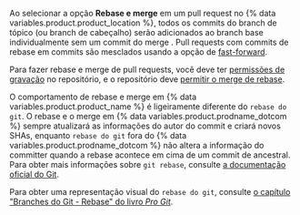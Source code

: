 Ao selecionar a opção **Rebase e merge** em um pull request no {% data variables.product.product_location %}, todos os commits do branch de tópico (ou branch de cabeçalho) serão adicionados ao branch base individualmente sem um commit do merge . Pull requests com commits de rebase em commits são mesclados usando a opção de [fast-forward](https://git-scm.com/docs/git-merge#_fast_forward_merge).

Para fazer rebase e merge de pull requests, você deve ter [permissões de gravação](/articles/repository-permission-levels-for-an-organization/) no repositório, e o repositório deve [permitir o merge de rebase](/articles/configuring-commit-rebasing-for-pull-requests/).

O comportamento de rebase e merge em {% data variables.product.product_name %} é ligeiramente diferente do `rebase do git`. O rebase e o merge em {% data variables.product.prodname_dotcom %} sempre atualizará as informações do autor do commit e criará novos SHAs, enquanto `rebase do git` fora do {% data variables.product.prodname_dotcom %} não altera a informação do committer quando a rebase acontece em cima de um commit de ancestral. Para obter mais informações sobre `git rebase`, consulte [a documentação oficial do Git](https://git-scm.com/docs/git-rebase).

Para obter uma representação visual do `rebase do git`, consulte [o capítulo "Branches do Git - Rebase" do livro _Pro Git_](https://git-scm.com/book/en/Git-Branching-Rebasing).

